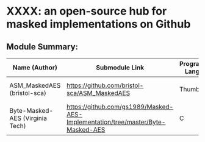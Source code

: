 # XXXX: an open-source hub for masked implementations on Github


## Module Summary:

|     Name (Author)      | Submodule Link | Programming Language | Target Platform | Protection Scheme | Protection Order  | 
| ---------------------- | -------------- | -------------------- |---------------- |  ---------------- |  ---------------- |
| ASM_MaskedAES (bristol-sca)  | https://github.com/bristol-sca/ASM_MaskedAES| Thumb16 | ARM M0 (or above) | Boolean masking (DPABook)| 1 |
| Byte-Masked-AES (Virginia Tech)  | https://github.com/gs1989/Masked-AES-Implementation/tree/master/Byte-Masked-AES| C | Portable | Boolean masking (DPABook)| 1 |



